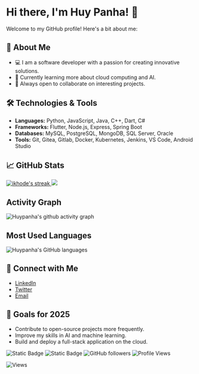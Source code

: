 # Hi there, I'm Huy Panha! 👋

Welcome to my GitHub profile! Here's a bit about me:

## 🚀 About Me
- 💻 I am a software developer with a passion for creating innovative solutions.
- 🌱 Currently learning more about cloud computing and AI.
- 🤝 Always open to collaborate on interesting projects.

## 🛠️ Technologies & Tools
- **Languages:** Python, JavaScript, Java, C++, Dart, C#
- **Frameworks:** Flutter, Node.js, Express, Spring Boot
- **Databases:** MySQL, PostgreSQL, MongoDB, SQL Server, Oracle
- **Tools:** Git, Gitea, Gitlab, Docker, Kubernetes, Jenkins, VS Code, Android Studio

## 📈 GitHub Stats
<div>
<a href="https://github.com/huypanha">
      <img alt="ikhode's streak" src="https://github-readme-streak-stats-9m8ugfa77-denvercoder1.vercel.app/?user=huypanha&theme=monokai-metallian&border_radius=0&card_width=417&card_height=194&background=0D1017&fire=E8EDF3&currStreakNum=E8EDF3&sideNums=E8EDF3&currStreakLabel=E8EDF3&sideLabels=E8EDF3F0&dates=E8EDF3D5&ring=E8EDF3F0&card_width=400&card_height=195"/>
    </a>
  <a href="https://github.com/huypanha">
<img src="https://github-readme-stats.vercel.app/api?username=huypanha&show_icons=true&bg_color=0D1017&border_radius=0&text_color=E8EDF3D5&title_color=E8EDF3&icon_color=E8EDF3&hide_border=false&card_width=414&card_height=195"/>
    </a>
</div>

## Activity Graph
![Huypanha's github activity graph](https://github-readme-activity-graph.vercel.app/graph?username=huypanha&bg_color=000000&color=ffffff&line=ffffff&point=93f915&area=true&hide_border=true)

## Most Used Languages
![Huypanha's GitHub languages](https://github-readme-stats.vercel.app/api/top-langs/?username=huypanha&size_weight=0.5&count_weight=0.5)

## 🔗 Connect with Me
- [LinkedIn](https://www.linkedin.com/in/huypanha)
- [Twitter](https://twitter.com/huypanha)
- [Email](mailto:huypanha558@gmail.com)

## 🎯 Goals for 2025
- Contribute to open-source projects more frequently.
- Improve my skills in AI and machine learning.
- Build and deploy a full-stack application on the cloud. 

![Static Badge](https://img.shields.io/badge/Thanks%20for%20visiting!-05122A)
![Static Badge](https://img.shields.io/badge/Show%20some%20%E2%9D%A4%EF%B8%8F%20by%20%E2%AD%90%20repositories%20you%20find%20helpful!%20-05122A)
![GitHub followers](https://img.shields.io/github/followers/huypanha?style=flat&logo=github&color=05122A&labelColor=05122A)
![Profile Views](https://komarev.com/ghpvc/?username=huypanha&style=flat&labelolor=05122A&color=05122A)

![Views](https://dynamic-repo-badges.vercel.app/svg/count/7/Profile%20Views/huypanha)
